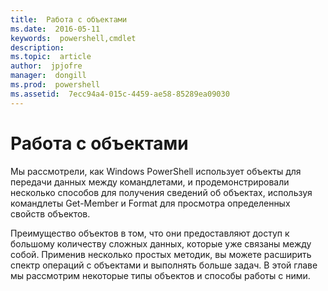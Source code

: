 ```yaml
---
title:  Работа с объектами
ms.date:  2016-05-11
keywords:  powershell,cmdlet
description:  
ms.topic:  article
author:  jpjofre
manager:  dongill
ms.prod:  powershell
ms.assetid:  7ecc94a4-015c-4459-ae58-85289ea09030
---
```


# Работа с объектами
Мы рассмотрели, как Windows PowerShell использует объекты для передачи данных между командлетами, и продемонстрировали несколько способов для получения сведений об объектах, используя командлеты Get-Member и Format для просмотра определенных свойств объектов.

Преимущество объектов в том, что они предоставляют доступ к большому количеству сложных данных, которые уже связаны между собой. Применив несколько простых методик, вы можете расширить спектр операций с объектами и выполнять больше задач. В этой главе мы рассмотрим некоторые типы объектов и способы работы с ними.



<!--HONumber=May16_HO2-->


